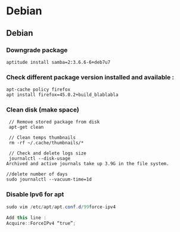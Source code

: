 # Debian

## Debian  <a id="downgrade-package"></a>

### Downgrade package

```text
aptitude install samba=2:3.6.6-6+deb7u7
```

### Check different package version installed and available :

```text
apt-cache policy firefox
apt install firefox=45.0.2+build_blablabla
```

### Clean disk \(make space\)

```aspnet
 // Remove stored package from disk
 apt-get clean
 
 // Clean temps thumbnails
 rm -rf ~/.cache/thumbnails/*
 
 // Check and delete logs size
 journalctl --disk-usage
Archived and active journals take up 3.9G in the file system.

//delete number of days
sudo journalctl --vacuum-time=1d
```

### Disable Ipv6 for apt

```csharp
sudo vim /etc/apt/apt.conf.d/99force-ipv4

Add this line :
Acquire::ForceIPv4 “true”;


```

